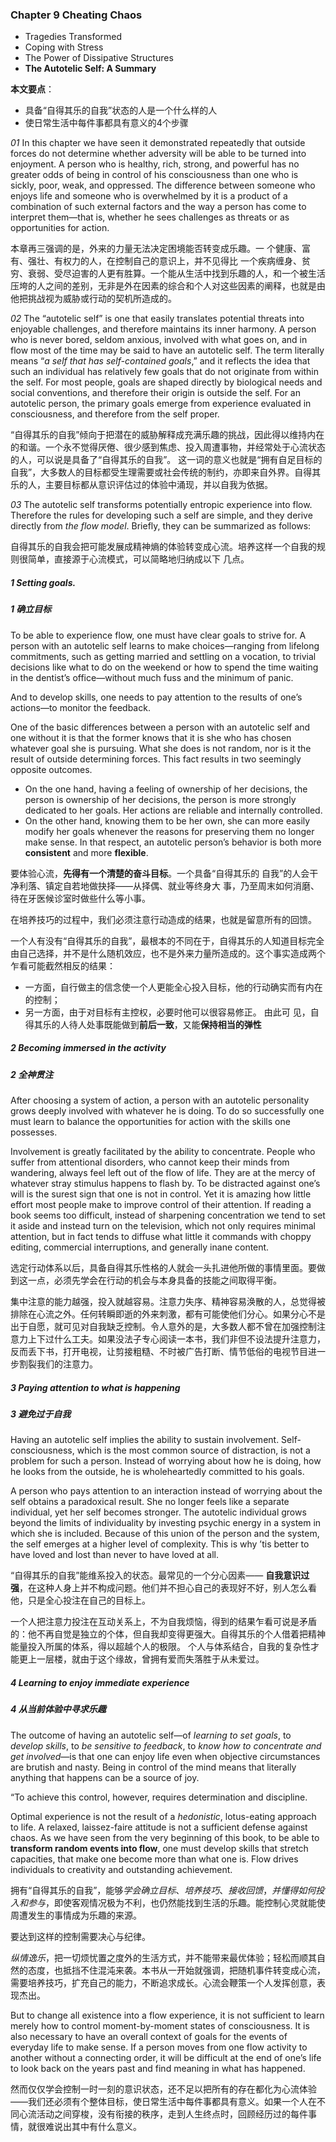 ### Chapter 9 Cheating Chaos
* Tragedies Transformed
* Coping with Stress
* The Power of Dissipative Structures
* **The Autotelic Self: A Summary**

**本文要点**：
* 具备“自得其乐的自我”状态的人是一个什么样的人
* 使日常生活中每件事都具有意义的4个步骤

*01*
In this chapter we have seen it demonstrated repeatedly that outside forces do not determine whether adversity will be able to be turned into enjoyment. A person who is healthy, rich, strong, and powerful has no greater odds of being in control of his consciousness than one who is sickly, poor, weak, and oppressed. The difference between someone who enjoys life and someone who is overwhelmed by it is a product of a combination of such external factors and the way a person has come to interpret them—that is, whether he sees challenges as threats or as opportunities for action.

本章再三强调的是，外来的力量无法决定困境能否转变成乐趣。一 个健康、富有、强壮、有权力的人，在控制自己的意识上，并不见得比 一个疾病缠身、贫穷、衰弱、受尽迫害的人更有胜算。一个能从生活中找到乐趣的人，和一个被生活压垮的人之间的差别，无非是外在因素的综合和个人对这些因素的阐释，也就是由他把挑战视为威胁或行动的契机所造成的。

*02*
The “autotelic self” is one that easily translates potential threats into enjoyable challenges, and therefore maintains its inner harmony. A person who is never bored, seldom anxious, involved with what goes on, and in flow most of the time may be said to have an autotelic self. The term literally means “*a self that has self-contained goals*,” and it reflects the idea that such an individual has relatively few goals that do not originate from within the self. For most people, goals are shaped directly by biological needs and social conventions, and therefore their origin is outside the self. For an autotelic person, the primary goals emerge from experience evaluated in consciousness, and therefore from the self proper.

“自得其乐的自我”倾向于把潜在的威胁解释成充满乐趣的挑战，因此得以维持内在的和谐。一个永不觉得厌倦、很少感到焦虑、投入周遭事物，并经常处于心流状态的人，可以说是具备了“自得其乐的自我”。 这一词的意义也就是“拥有自足目标的自我”，大多数人的目标都受生理需要或社会传统的制约，亦即来自外界。自得其乐的人，主要目标都从意识评估过的体验中涌现，并以自我为依据。

*03*
The autotelic self transforms potentially entropic experience into flow. Therefore the rules for developing such a self are simple, and they derive directly from *the flow model*. Briefly, they can be summarized as follows:

自得其乐的自我会把可能发展成精神熵的体验转变成心流。培养这样一个自我的规则很简单，直接源于心流模式，可以简略地归纳成以下 几点。

##### 1 Setting goals. 
##### 1 确立目标

To be able to experience flow, one must have clear goals to strive for. A person with an autotelic self learns to make choices—ranging from lifelong commitments, such as getting married and settling on a vocation, to trivial decisions like what to do on the weekend or how to spend the time waiting in the dentist’s office—without much fuss and the minimum of panic.

And to develop skills, one needs to pay attention to the results of one’s actions—to monitor the feedback. 

One of the basic differences between a person with an autotelic self and one without it is that the former knows that it is she who has chosen whatever goal she is pursuing. What she does is not random, nor is it the result of outside determining forces. This fact results in two seemingly opposite outcomes. 
* On the one hand, having a feeling of ownership of her decisions, the person is ownership of her decisions, the person is more strongly dedicated to her goals. Her actions are reliable and internally controlled. 
* On the other hand, knowing them to be her own, she can more easily modify her goals whenever the reasons for preserving them no longer make sense.
In that respect, an autotelic person’s behavior is both more **consistent** and more **flexible**.

要体验心流，**先得有一个清楚的奋斗目标**。一个具备“自得其乐的 自我”的人会干净利落、镇定自若地做抉择——从择偶、就业等终身大 事，乃至周末如何消磨、待在牙医候诊室时做些什么等小事。

在培养技巧的过程中，我们必须注意行动造成的结果，也就是留意所有的回馈。

一个人有没有“自得其乐的自我”，最根本的不同在于，自得其乐的人知道目标完全由自己选择，并不是什么随机效应，也不是外来力量所造成的。这个事实造成两个乍看可能截然相反的结果：
* 一方面，自行做主的信念使一个人更能全心投入目标，他的行动确实而有内在的控制； 
* 另一方面，由于对目标有主控权，必要时他可以很容易修正。
由此可 见，自得其乐的人待人处事既能做到**前后一致**，又能**保持相当的弹性**

##### 2 Becoming immersed in the activity
##### 2 全神贯注
After choosing a system of action, a person with an autotelic personality grows deeply involved with whatever he is doing. To do so successfully one must learn to balance the opportunities for action with the skills one possesses.

Involvement is greatly facilitated by the ability to concentrate. People who suffer from attentional disorders, who cannot keep their minds from wandering, always feel left out of the flow of life. They are at the mercy of whatever stray stimulus happens to flash by. To be distracted against one’s will is the surest sign that one is not in control. Yet it is amazing how little effort most people make to improve control of their attention. 
If reading a book seems too difficult, instead of sharpening concentration we tend to set it aside and instead turn on the television, which not only requires minimal attention, but in fact tends to diffuse what little it commands with choppy editing, commercial interruptions, and generally inane content.

选定行动体系以后，具备自得其乐性格的人就会一头扎进他所做的事情里面。要做到这一点，必须先学会在行动的机会与本身具备的技能之间取得平衡。

集中注意的能力越强，投入就越容易。注意力失序、精神容易涣散的人，总觉得被排除在心流之外。任何转瞬即逝的外来刺激，都有可能使他们分心。如果分心不是出于自愿，就可见对自我缺乏控制。令人意外的是，大多数人都不曾在加强控制注意力上下过什么工夫。如果没法子专心阅读一本书，我们非但不设法提升注意力，反而丢下书，打开电视，让剪接粗糙、不时被广告打断、情节低俗的电视节目进一步割裂我们的注意力。

##### 3 Paying attention to what is happening
##### 3 避免过于自我
Having an autotelic self implies the ability to sustain involvement. Self-consciousness, which is the most common source of distraction, is not a problem for such a person. Instead of worrying about how he is doing, how he looks from the outside, he is wholeheartedly committed to his goals. 

A person who pays attention to an interaction instead of worrying about the self obtains a paradoxical result. She no longer feels like a separate individual, yet her self becomes stronger. The autotelic individual grows beyond the limits of individuality by investing psychic energy in a system in which she is included. Because of this union of the person and the system, the self emerges at a higher level of complexity. This is why ’tis better to have loved and lost than never to have loved at all.

“自得其乐的自我”能维系投入的状态。最常见的一个分心因素—— **自我意识过强**，在这种人身上并不构成问题。他们并不担心自己的表现好不好，别人怎么看他，只是全心投注在自己的目标上。

一个人把注意力投注在互动关系上，不为自我烦恼，得到的结果乍看可说是矛盾的：他不再自觉是独立的个体，但自我却变得更强大。自得其乐的个人借着把精神能量投入所属的体系，得以超越个人的极限。 个人与体系结合，自我的复杂性才能更上一层楼，就由于这个缘故，曾拥有爱而失落胜于从未爱过。

##### 4 Learning to enjoy immediate experience
##### 4 从当前体验中寻求乐趣
The outcome of having an autotelic self—of *learning to set goals*, to *develop skills*, to *be sensitive to feedback*, to *know how to concentrate and get involved*—is that one can enjoy life even when objective circumstances are brutish and nasty. Being in control of the mind means that literally anything that happens can be a source of joy.  

“To achieve this control, however, requires determination and discipline.

Optimal experience is not the result of a *hedonistic*, lotus-eating approach to life. A relaxed, laissez-faire attitude is not a sufficient defense against chaos. As we have seen from the very beginning of this book, to be able to **transform random events into flow**, one must develop skills that stretch capacities, that make one become more than what one is. Flow drives individuals to creativity and outstanding achievement. 

拥有“自得其乐的自我”，能够*学会确立目标*、*培养技巧*、*接收回馈*，*并懂得如何投入和参与*，即使客观情况极为不利，也仍然能找到生活的乐趣。能控制心灵就能使周遭发生的事情成为乐趣的来源。

要达到这样的控制需要决心与纪律。

*纵情逸乐*，把一切烦忧置之度外的生活方式，并不能带来最优体验；轻松而顺其自然的态度，也抵挡不住混沌来袭。本书从一开始就强调，把随机事件转变成心流，需要培养技巧，扩充自己的能力，不断追求成长。心流会鞭策一个人发挥创意，表现杰出。

But to change all existence into a flow experience, it is not sufficient to learn merely how to control moment-by-moment states of consciousness. It is also necessary to have an overall context of goals for the events of everyday life to make sense. If a person moves from one flow activity to another without a connecting order, it will be difficult at the end of one’s life to look back on the years past and find meaning in what has happened.

然而仅仅学会控制一时一刻的意识状态，还不足以把所有的存在都化为心流体验——我们还必须有个整体目标，使日常生活中每件事都具有意义。如果一个人在不同心流活动之间穿梭，没有衔接的秩序，走到人生终点时，回顾经历过的每件事情，就很难说出其中有什么意义。






